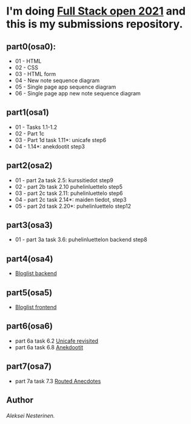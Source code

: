 # I'm doing [Full Stack open 2021](https://fullstackopen.com/) and this is my submissions repository.

## part0(osa0):  
- 01 - HTML
- 02 - CSS
- 03 - HTML form
- 04 - New note sequence diagram
- 05 - Single page app sequence diagram
- 06 - Single page app new note sequence diagram

## part1(osa1)  
- 01 - Tasks 1.1-1.2
- 02 - Part 1c
- 03 - Part 1d task 1.11*: unicafe step6
- 04 - 1.14*: anekdootit step3

## part2(osa2)  
- 01 - part 2a task 2.5: kurssitiedot step9
- 02 - part 2b task 2.10 puhelinluettelo step5
- 03 - part 2c task 2.11: puhelinluettelo step6
- 04 - part 2c task 2.14*: maiden tiedot, step3
- 05 - part 2d task 2.20*: puhelinluettelo step12

## part3(osa3)  
- 01 - part 3a task 3.6: puhelinluettelon backend step8

## part4(osa4)   
- [Bloglist backend](https://github.com/Alkane22/Blogilista)  

## part5(osa5)  
- [Bloglist frontend](https://github.com/Alkane22/BlogiFront) 

## part6(osa6)
- part 6a task 6.2 [Unicafe revisited](https://github.com/Alkane22/UnicafeRedux) 
- part 6a task 6.8 [Anekdootit](https://github.com/Alkane22/AnekdootitRedux) 

## part7(osa7)
- part 7a task 7.3 [Routed Anecdotes](https://github.com/Alkane22/AnekdootitRouted)

## Author
###### Aleksei Nesterinen.
